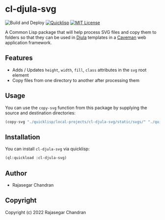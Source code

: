 # cl-djula-svg
![Build and Deploy](https://github.com/rajasegar/cl-djula-svg/workflows/CI/badge.svg)
[![Quicklisp](http://quickdocs.org/badge/cl-djula-svg.svg)](http://quickdocs.org/cl-djula-svg/)
[![MIT License](https://img.shields.io/badge/license-MIT-blue.svg)](./LICENSE)


A Common Lisp package that will help process SVG files and copy them to folders
so that they can be used in [Djula]() templates in a [Caveman]() web application framework.

## Features
- Adds / Updates `height`, `width`, `fill`, `class` attributes in the `svg` root element
- Copy files from one directory to another after processing them

## Usage
You can use the `copy-svg` function from this package by supplying the source and destination directories:
```lisp
(copy-svg "./quicklisp/local-projects/cl-djula-svg/static/svgs/" "./quicklisp/local-projects/cl-djula-svg/templates/svgs/")
```
## Installation
You can install `cl-djula-svg` via quicklisp:

```lisp
(ql:quickload :cl-djula-svg)
```

## Author

* Rajasegar Chandran

## Copyright

Copyright (c) 2022 Rajasegar Chandran
